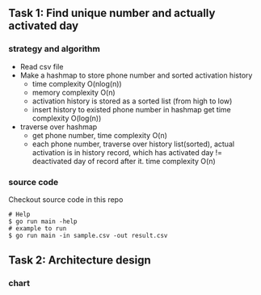 ## Task 1: Find unique number and actually activated day
### strategy and algorithm
- Read csv file
- Make a hashmap to store phone number and sorted activation history
  * time complexity O(nlog(n))
  * memory complexity O(n)
  * activation history is stored as a sorted list (from high to low)
  * insert history to existed phone number in hashmap get time complexity O(log(n))
- traverse over hashmap
  * get phone number, time complexity O(n)
  * each phone number, traverse over history list(sorted), actual activation is in history record,
    which has activated day != deactivated day of record after it. time complexity O(n)

### source code
Checkout source code in this repo
```
# Help
$ go run main -help
# example to run
$ go run main -in sample.csv -out result.csv
```

## Task 2: Architecture design
### chart

